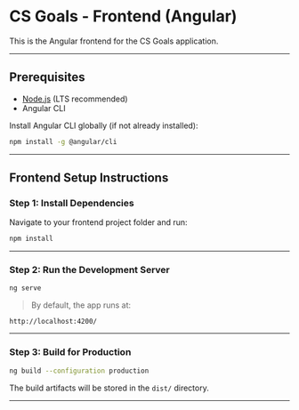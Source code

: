 # CS Goals - Frontend (Angular)

This is the Angular frontend for the CS Goals application.

---

## Prerequisites

- [Node.js](https://nodejs.org/) (LTS recommended)
- Angular CLI

Install Angular CLI globally (if not already installed):
```bash
npm install -g @angular/cli
```

---

##  Frontend Setup Instructions

### Step 1: Install Dependencies

Navigate to your frontend project folder and run:
```bash
npm install
```

---

### Step 2: Run the Development Server

```bash
ng serve
```

> By default, the app runs at:
```
http://localhost:4200/
```

---

### Step 3: Build for Production

```bash
ng build --configuration production
```

The build artifacts will be stored in the `dist/` directory.

---
